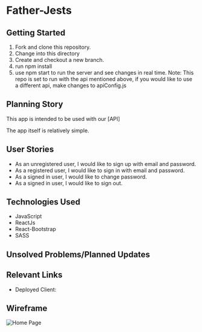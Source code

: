 # Father-Jests

## Getting Started
1. Fork and clone this repository.
2. Change into this directory
3. Create and checkout a new branch.
4. run npm install
5. use npm start to run the server and see changes in real time.
Note: This repo is set to run with the api mentioned above, if you would like to use a different api, make changes to apiConfig.js

## Planning Story


This app is intended to be used with our [API]

The app itself is relatively simple.

## User Stories

- As an unregistered user, I would like to sign up with email and password.
- As a registered user, I would like to sign in with email and password.
- As a signed in user, I would like to change password.
- As a signed in user, I would like to sign out.


## Technologies Used

- JavaScript
- ReactJs
- React-Bootstrap
- SASS

## Unsolved Problems/Planned Updates

## Relevant Links

- Deployed Client:

## Wireframe
![Home Page](https://i.postimg.cc/MGydc9Nr/Desktop-Screenshot-2021-03-23-13-00-22-37.png)
